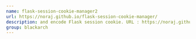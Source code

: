 ```yaml
---
name: flask-session-cookie-manager2
url: https://noraj.github.io/flask-session-cookie-manager/
description: and encode Flask session cookie. URL : https://noraj.github.io/flask-session-cookie-manager/ Groups : blackarch blackarch-webapp
group: blackarch
---
```

